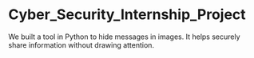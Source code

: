 # Cyber_Security_Internship_Project
We built a tool in Python to hide messages in images. It helps securely share information without drawing attention.

